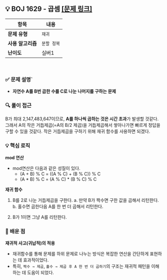## 💡 BOJ 1629 - 곱셈 [[문제 링크]](https://www.acmicpc.net/problem/1629)

| **항목** | **내용** |
| - | - |
| **문제 유형** | `재귀` |
| **사용 알고리즘** | `분할 정복` |
| **난이도** | 실버1 |

<br>

### ✅ **문제 설명**`
- **자연수 A를 B번 곱한 수를 C로 나눈 나머지를 구하는 문제**

### 🔍 **풀이 접근**
B가 최대 2,147,483,647이므로, **A를 하나씩 곱하는 것은 시간 초과**가 발생할 것같다. 그래서 A의 작은 거듭제곱(=A의 B/2 제곱)을 거듭제곱해서 쌓아나가면 빠르게 정답을 구할 수 있을 것같다. 작은 거듭제곱을 구하기 위해 재귀 함수를 사용하면 되겠다.

### 💡 **핵심 로직**
**mod 연산**
- mod연산은 다음과 같은 성질이 있다.
  - (A + B) % C = ((A % C) + (B % C)) % C
  - (A \* B) % C = (A % C) \* (B % C) % C

**재귀 함수**

1. B를 2로 나눈 거듭제곱을 구한다. 
  a. 만약 B가 짝수면 구한 값을 곱해서 리턴한다.  
  b. 홀수면 곱한다음 A를 한 번 더 곱해서 리턴한다.  
  
2. B가 1이면 그냥 A를 리턴한다.

### 📌 배운 점
**재귀적 사고(귀납적)의 적용**  
- 재귀함수를 통해 문제를 하위 문제로 나누는 방식은 복잡한 연산을 간단하게 표현하는 데 효과적이었다.
- 특히, `짝수 → 제곱`, `홀수 → 제곱 후 A 한 번 더 곱하기`의 구조는 재귀적 패턴을 이해하는 데 도움이 되었다.